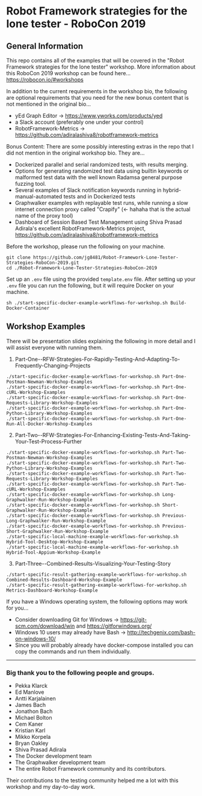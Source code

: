 # Robot Framework strategies for the lone tester - RoboCon 2019

## General Information

This repo contains all of the examples that will be covered in the "Robot Framework strategies for the lone tester" workshop. More information about this RoboCon 2019 workshop can be found here... https://robocon.io/#workshops

In addition to the current requirements in the workshop bio, the following are optional requirements that you need for the new bonus content that is not mentioned in the original bio...

- yEd Graph Editor -> https://www.yworks.com/products/yed
- a Slack account (preferably one under your control)
- RobotFramework-Metrics -> https://github.com/adiralashiva8/robotframework-metrics

Bonus Content: There are some possibly interesting extras in the repo that I did not mention in the original workshop bio. They are...
- Dockerized parallel and serial randomized tests, with results merging.
- Options for generating randomized test data using builtin keywords or malformed test data with the well known Radamsa general purpose fuzzing tool.
- Several examples of Slack notification keywords running in hybrid-manual-automated tests and in Dockerized tests
- Graphwalker examples with replayable test runs, while running a slow internet connection proxy called "Crapify" (<- hahaha that is the actual name of the proxy tool)
- Dashboard of Session Based Test Management using Shiva Prasad Adirala's excellent RobotFramework-Metrics project, https://github.com/adiralashiva8/robotframework-metrics

Before the workshop, please run the following on your machine.
```
git clone https://github.com/jg8481/Robot-Framework-Lone-Tester-Strategies-RoboCon-2019.git
cd ./Robot-Framework-Lone-Tester-Strategies-RoboCon-2019
```
Set up an `.env` file using the provided `template.env` file. After setting up your `.env` file you can run the following, but it will require Docker on your machine.
```
sh ./start-specific-docker-example-workflows-for-workshop.sh Build-Docker-Container
```

## Workshop Examples

There will be presentation slides explaining the following in more detail and I will assist everyone with running them.

1. Part-One--RFW-Strategies-For-Rapidly-Testing-And-Adapting-To-Frequently-Changing-Projects
```
./start-specific-docker-example-workflows-for-workshop.sh Part-One-Postman-Newman-Workshop-Examples
./start-specific-docker-example-workflows-for-workshop.sh Part-One-cURL-Workshop-Examples
./start-specific-docker-example-workflows-for-workshop.sh Part-One-Requests-Library-Workshop-Examples
./start-specific-docker-example-workflows-for-workshop.sh Part-One-Python-Library-Workshop-Examples
./start-specific-docker-example-workflows-for-workshop.sh Part-One-Run-All-Docker-Workshop-Examples
```

2. Part-Two--RFW-Strategies-For-Enhancing-Existing-Tests-And-Taking-Your-Test-Process-Further
```
./start-specific-docker-example-workflows-for-workshop.sh Part-Two-Postman-Newman-Workshop-Examples
./start-specific-docker-example-workflows-for-workshop.sh Part-Two-Python-Library-Workshop-Examples
./start-specific-docker-example-workflows-for-workshop.sh Part-Two-Requests-Library-Workshop-Examples
./start-specific-docker-example-workflows-for-workshop.sh Part-Two-cURL-Workshop-Examples
./start-specific-docker-example-workflows-for-workshop.sh Long-Graphwalker-Run-Workshop-Example
./start-specific-docker-example-workflows-for-workshop.sh Short-Graphwalker-Run-Workshop-Example
./start-specific-docker-example-workflows-for-workshop.sh Previous-Long-Graphwalker-Run-Workshop-Example
./start-specific-docker-example-workflows-for-workshop.sh Previous-Short-Graphwalker-Run-Workshop-Example
./start-specific-local-machine-example-workflows-for-workshop.sh Hybrid-Tool-Desktop-Workshop-Example
./start-specific-local-machine-example-workflows-for-workshop.sh Hybrid-Tool-Appium-Workshop-Example
```

3. Part-Three--Combined-Results-Visualizing-Your-Testing-Story
```
./start-specific-result-gathering-example-workflows-for-workshop.sh Combined-Results-Dashboard-Workshop-Example
./start-specific-result-gathering-example-workflows-for-workshop.sh Metrics-Dashboard-Workshop-Example
```

If you have a Windows operating system, the following options may work for you...
- Consider downloading Git for Windows -> https://git-scm.com/download/win and https://gitforwindows.org/
- Windows 10 users may already have Bash -> http://techgenix.com/bash-on-windows-10/
- Since you will probably already have docker-compose installed you can copy the commands and run them individually.

***

### Big thank you to the following people and groups.

- Pekka Klarck
- Ed Manlove
- Antti Karjalainen
- James Bach
- Jonathon Bach
- Michael Bolton
- Cem Kaner
- Kristian Karl
- Mikko Korpela
- Bryan Oakley
- Shiva Prasad Adirala
- The Docker development team
- The Graphwalker development team
- The entire Robot Framework community and its contributors.

Their contributions to the testing community helped me a lot with this workshop and my day-to-day work.
